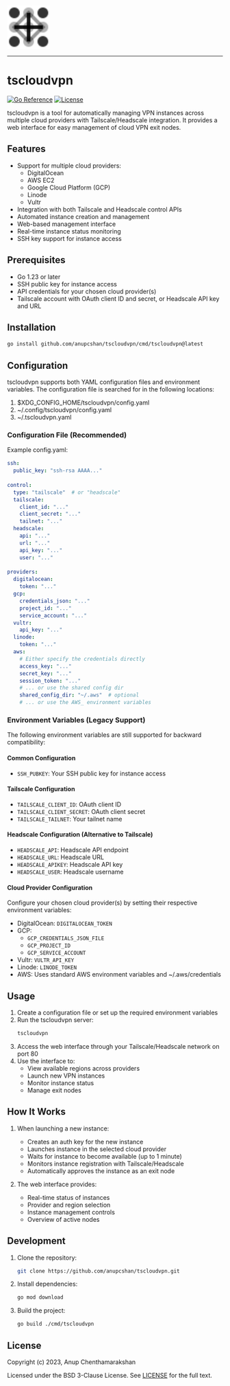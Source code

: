 <img src="./cmd/tscloudvpn/assets/logo.svg" width="100" height="100" />

---

# tscloudvpn

[![Go Reference](https://pkg.go.dev/badge/github.com/tscloudvpn/tscloudvpn.svg)](https://pkg.go.dev/github.com/tscloudvpn/tscloudvpn)
[![License](https://img.shields.io/badge/license-MIT-blue.svg)](https://github.com/tscloudvpn/tscloudvpn/blob/main/LICENSE)

tscloudvpn is a tool for automatically managing VPN instances across multiple cloud providers with Tailscale/Headscale integration. It provides a web interface for easy management of cloud VPN exit nodes.

## Features

- Support for multiple cloud providers:
  - DigitalOcean
  - AWS EC2
  - Google Cloud Platform (GCP)
  - Linode
  - Vultr
- Integration with both Tailscale and Headscale control APIs
- Automated instance creation and management
- Web-based management interface
- Real-time instance status monitoring
- SSH key support for instance access

## Prerequisites

- Go 1.23 or later
- SSH public key for instance access
- API credentials for your chosen cloud provider(s)
- Tailscale account with OAuth client ID and secret, or Headscale API key and URL

## Installation

```bash
go install github.com/anupcshan/tscloudvpn/cmd/tscloudvpn@latest
```

## Configuration

tscloudvpn supports both YAML configuration files and environment variables. The configuration file is searched for in the following locations:

1. $XDG_CONFIG_HOME/tscloudvpn/config.yaml
2. ~/.config/tscloudvpn/config.yaml
3. ~/.tscloudvpn.yaml

### Configuration File (Recommended)

Example config.yaml:
```yaml
ssh:
  public_key: "ssh-rsa AAAA..."

control:
  type: "tailscale"  # or "headscale"
  tailscale:
    client_id: "..."
    client_secret: "..."
    tailnet: "..."
  headscale:
    api: "..."
    url: "..."
    api_key: "..."
    user: "..."

providers:
  digitalocean:
    token: "..."
  gcp:
    credentials_json: "..."
    project_id: "..."
    service_account: "..."
  vultr:
    api_key: "..."
  linode:
    token: "..."
  aws:
    # Either specify the credentials directly
    access_key: "..."
    secret_key: "..."
    session_token: "..."
    # ... or use the shared config dir
    shared_config_dir: "~/.aws"  # optional
    # ... or use the AWS_ environment variables
```

### Environment Variables (Legacy Support)

The following environment variables are still supported for backward compatibility:

#### Common Configuration
- `SSH_PUBKEY`: Your SSH public key for instance access

#### Tailscale Configuration
- `TAILSCALE_CLIENT_ID`: OAuth client ID
- `TAILSCALE_CLIENT_SECRET`: OAuth client secret
- `TAILSCALE_TAILNET`: Your tailnet name

#### Headscale Configuration (Alternative to Tailscale)
- `HEADSCALE_API`: Headscale API endpoint
- `HEADSCALE_URL`: Headscale URL
- `HEADSCALE_APIKEY`: Headscale API key
- `HEADSCALE_USER`: Headscale username

#### Cloud Provider Configuration

Configure your chosen cloud provider(s) by setting their respective environment variables:

- DigitalOcean: `DIGITALOCEAN_TOKEN`
- GCP:
  - `GCP_CREDENTIALS_JSON_FILE`
  - `GCP_PROJECT_ID`
  - `GCP_SERVICE_ACCOUNT`
- Vultr: `VULTR_API_KEY`
- Linode: `LINODE_TOKEN`
- AWS: Uses standard AWS environment variables and ~/.aws/credentials

## Usage

1. Create a configuration file or set up the required environment variables
2. Run the tscloudvpn server:
   ```bash
   tscloudvpn
   ```
3. Access the web interface through your Tailscale/Headscale network on port 80
4. Use the interface to:
   - View available regions across providers
   - Launch new VPN instances
   - Monitor instance status
   - Manage exit nodes

## How It Works

1. When launching a new instance:
   - Creates an auth key for the new instance
   - Launches instance in the selected cloud provider
   - Waits for instance to become available (up to 1 minute)
   - Monitors instance registration with Tailscale/Headscale
   - Automatically approves the instance as an exit node

2. The web interface provides:
   - Real-time status of instances
   - Provider and region selection
   - Instance management controls
   - Overview of active nodes

## Development

1. Clone the repository:
   ```bash
   git clone https://github.com/anupcshan/tscloudvpn.git
   ```

2. Install dependencies:
   ```bash
   go mod download
   ```

3. Build the project:
   ```bash
   go build ./cmd/tscloudvpn
   ```

## License

Copyright (c) 2023, Anup Chenthamarakshan

Licensed under the BSD 3-Clause License. See [LICENSE](LICENSE) for the full text.
